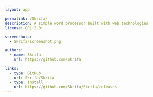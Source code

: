 ```yaml
---
layout: app

permalink: /Skrifa/
description: A simple word processor built with web technologies
license: GPL-2.0+

screenshots:
  - Skrifa/screenshot.png

authors:
  - name: Skrifa
    url: https://github.com/Skrifa

links:
  - type: GitHub
    url: Skrifa/Skrifa
  - type: Install
    url: https://github.com/Skrifa/Skrifa/releases
---
```

